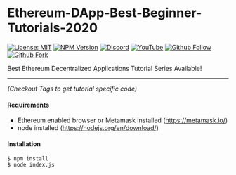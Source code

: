 # Ethereum-DApp-Best-Beginner-Tutorials-2020
[![License: MIT](https://img.shields.io/npm/l/express?color=orange)](https://opensource.org/licenses/MIT)
[![NPM Version](https://img.shields.io/node/v/express?color=blue)]()
[![Discord](https://img.shields.io/discord/475163926187999242?logo=discord)](https://discord.gg/t36kuCt)
[![YouTube](https://img.shields.io/youtube/views/1z5M12tcSdQ?style=social)](https://www.youtube.com/c/CodeXpert)
[![Github Follow](https://img.shields.io/github/followers/ThisIsCodeXpert?style=social)]()
[![Github Fork](https://img.shields.io/github/forks/ThisIsCodeXpert/Ethereum-DApp-Best-Beginner-Tutorials-2020?style=social)]()

Best Ethereum Decentralized Applications Tutorial Series Available!

-----
_(Checkout Tags to get tutorial specific code)_

#### Requirements
- Ethereum enabled browser or Metamask installed (https://metamask.io/)
- node installed (https://nodejs.org/en/download/)

#### Installation

```
$ npm install
$ node index.js
```